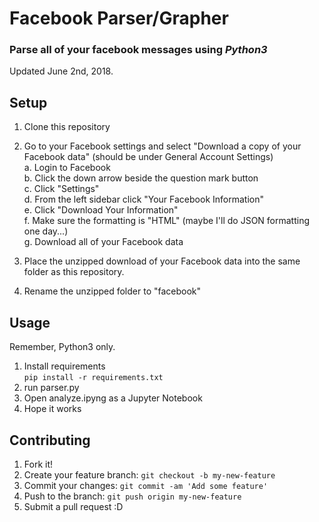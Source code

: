 # Facebook Parser/Grapher
### Parse all of your facebook messages using _**Python3**_  
Updated June 2nd, 2018.

## Setup
1. Clone this repository
2. Go to your Facebook settings and select "Download a copy of your Facebook data" (should be under General Account Settings)  
  a. Login to Facebook  
  b. Click the down arrow beside the question mark button  
  c. Click "Settings"  
  d. From the left sidebar click "Your Facebook Information"  
  e. Click "Download Your Information"  
  f. Make sure the formatting is "HTML" (maybe I'll do JSON formatting one day...)  
  g. Download all of your Facebook data  
  
3. Place the unzipped download of your Facebook data into the same folder as this repository.  
4. Rename the unzipped folder to "facebook"  

## Usage
Remember, Python3 only.  
1. Install requirements  
  `pip install -r requirements.txt`
2. run parser.py  
3. Open analyze.ipyng as a Jupyter Notebook 
3. Hope it works

## Contributing
1. Fork it!
2. Create your feature branch: `git checkout -b my-new-feature`
3. Commit your changes: `git commit -am 'Add some feature'`
4. Push to the branch: `git push origin my-new-feature`
5. Submit a pull request :D
